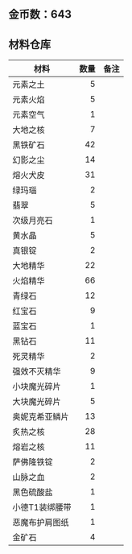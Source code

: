 ## 金币数：643
## 材料仓库
| 材料        | 数量   |  备注  |
| --------   | -----:  | :----:  |
| 元素之土      | 5   |        |
| 元素火焰        |   5   |      |
| 元素空气        |    1   |    |
|大地之核 |7 ||
|黑铁矿石|42||
|幻影之尘|14||
|熔火犬皮|31||
|绿玛瑙|2||
|翡翠|5||
|次级月亮石|1||
|黄水晶|5||
|真银锭|2||
|大地精华|22||
|火焰精华|66||
|青绿石|12||
|红宝石|9||
|蓝宝石|1||
|黑钻石|11||
|死灵精华|2||
|强效不灭精华|9||
|小块魔光碎片|1||
|大块魔光碎片|5||
|奥妮克希亚鳞片|13||
|炙热之核|28||
|熔岩之核|11||
|萨佛隆铁锭|2||
|山脉之血|2||
|黑色硫酸盐|1||
|小德T1装绑腰带|1||
|恶魔布护肩图纸|1||
|金矿石|4||
